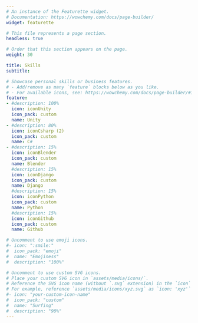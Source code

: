 ```yaml
---
# An instance of the Featurette widget.
# Documentation: https://wowchemy.com/docs/page-builder/
widget: featurette

# This file represents a page section.
headless: true

# Order that this section appears on the page.
weight: 30

title: Skills
subtitle:

# Showcase personal skills or business features.
# - Add/remove as many `feature` blocks below as you like.
# - For available icons, see: https://wowchemy.com/docs/page-builder/#icons
feature:
- #description: 100%
  icon: iconUnity
  icon_pack: custom
  name: Unity
- #description: 80%
  icon: iconCsharp (2)
  icon_pack: custom
  name: C#
- #description: 15%
  icon: iconBlender
  icon_pack: custom
  name: Blender
  #description: 15%
  icon: iconDjango
  icon_pack: custom
  name: Django
  #description: 15%
  icon: iconPython
  icon_pack: custom
  name: Python
  #description: 15%
  icon: iconGithub
  icon_pack: custom
  name: Github

# Uncomment to use emoji icons.
#- icon: ":smile:"
#  icon_pack: "emoji"
#  name: "Emojiness"
#  description: "100%"  

# Uncomment to use custom SVG icons.
# Place your custom SVG icon in `assets/media/icons/`.
# Reference the SVG icon name (without `.svg` extension) in the `icon` field.
# For example, reference `assets/media/icons/xyz.svg` as `icon: 'xyz'`
#- icon: "your-custom-icon-name"
#  icon_pack: "custom"
#  name: "Surfing"
#  description: "90%"
---
```

